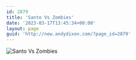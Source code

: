 ```yaml
---
id: 2879
title: 'Santo Vs Zombies'
date: '2023-03-17T13:45:34+00:00'
layout: page
guid: 'http://new.andydixon.com/?page_id=2879'
---
```


![Santo Vs Zombies](https://i0.wp.com/assets.g8x2.ldn.idrivee2-23.com/posters/Santo%20Vs%20Zombies%2001.jpg?w=1200&ssl=1 "Santo Vs Zombies")